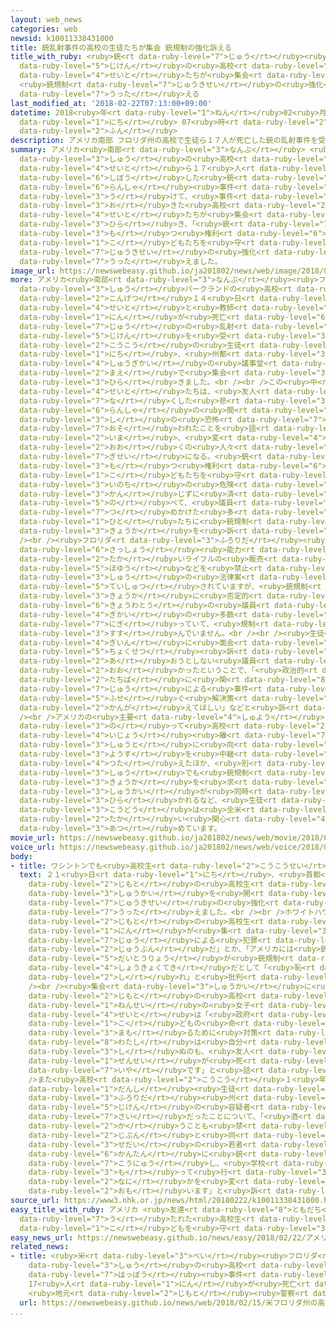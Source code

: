 ```yaml
---
layout: web_news
categories: web
newsid: k10011338431000
title: 銃乱射事件の高校の生徒たちが集会 銃規制の強化訴える
title_with_ruby: <ruby>銃<rt data-ruby-level="7">じゅう</rt></ruby><ruby>乱射<rt data-ruby-level="6">らんしゃ</rt></ruby><ruby>事件<rt
  data-ruby-level="5">じけん</rt></ruby>の<ruby>高校<rt data-ruby-level="2">こうこう</rt></ruby>の<ruby>生徒<rt
  data-ruby-level="4">せいと</rt></ruby>たちが<ruby>集会<rt data-ruby-level="3">しゅうかい</rt></ruby>
  <ruby>銃規制<rt data-ruby-level="7">じゅうきせい</rt></ruby>の<ruby>強化<rt data-ruby-level="3">きょうか</rt></ruby><ruby>訴<rt
  data-ruby-level="7">うった</rt></ruby>える
last_modified_at: '2018-02-22T07:13:00+09:00'
datetime: 2018<ruby>年<rt data-ruby-level="1">ねん</rt></ruby>02<ruby>月<rt data-ruby-level="1">がつ</rt></ruby>22<ruby>日<rt
  data-ruby-level="1">にち</rt></ruby> 07<ruby>時<rt data-ruby-level="2">じ</rt></ruby>13<ruby>分<rt
  data-ruby-level="2">ふん</rt></ruby>
description: アメリカ南部 フロリダ州の高校で生徒ら１７人が死亡した銃の乱射事件を受けて、事件が起きた高校の生徒たちが集会を開き、「銃を持つ権利より子どもたちを守ってほしい」と銃規制の強化を訴えました。
summary: アメリカ<ruby>南部<rt data-ruby-level="3">なんぶ</rt></ruby> <ruby>フロリダ<rt data-ruby-level="3">ふろりだ</rt></ruby><ruby>州<rt
  data-ruby-level="3">しゅう</rt></ruby>の<ruby>高校<rt data-ruby-level="2">こうこう</rt></ruby>で<ruby>生徒<rt
  data-ruby-level="4">せいと</rt></ruby>ら１７<ruby>人<rt data-ruby-level="1">にん</rt></ruby>が<ruby>死亡<rt
  data-ruby-level="6">しぼう</rt></ruby>した<ruby>銃<rt data-ruby-level="7">じゅう</rt></ruby>の<ruby>乱射<rt
  data-ruby-level="6">らんしゃ</rt></ruby><ruby>事件<rt data-ruby-level="5">じけん</rt></ruby>を<ruby>受<rt
  data-ruby-level="3">う</rt></ruby>けて、<ruby>事件<rt data-ruby-level="5">じけん</rt></ruby>が<ruby>起<rt
  data-ruby-level="3">お</rt></ruby>きた<ruby>高校<rt data-ruby-level="2">こうこう</rt></ruby>の<ruby>生徒<rt
  data-ruby-level="4">せいと</rt></ruby>たちが<ruby>集会<rt data-ruby-level="3">しゅうかい</rt></ruby>を<ruby>開<rt
  data-ruby-level="3">ひら</rt></ruby>き、「<ruby>銃<rt data-ruby-level="7">じゅう</rt></ruby>を<ruby>持<rt
  data-ruby-level="3">も</rt></ruby>つ<ruby>権利<rt data-ruby-level="6">けんり</rt></ruby>より<ruby>子<rt
  data-ruby-level="1">こ</rt></ruby>どもたちを<ruby>守<rt data-ruby-level="3">まも</rt></ruby>ってほしい」と<ruby>銃規制<rt
  data-ruby-level="7">じゅうきせい</rt></ruby>の<ruby>強化<rt data-ruby-level="3">きょうか</rt></ruby>を<ruby>訴<rt
  data-ruby-level="7">うった</rt></ruby>えました。
image_url: https://newswebeasy.github.io/ja201802/news/web/image/2018/02/22/K10011338431_1802220738_1802220743_01_03.jpg
more: アメリカ<ruby>南部<rt data-ruby-level="3">なんぶ</rt></ruby><ruby>フロリダ<rt data-ruby-level="3">ふろりだ</rt></ruby><ruby>州<rt
  data-ruby-level="3">しゅう</rt></ruby>パークランドの<ruby>高校<rt data-ruby-level="2">こうこう</rt></ruby>で<ruby>今月<rt
  data-ruby-level="2">こんげつ</rt></ruby>１４<ruby>日<rt data-ruby-level="1">にち</rt></ruby>、<ruby>生徒<rt
  data-ruby-level="4">せいと</rt></ruby>と<ruby>教師<rt data-ruby-level="5">きょうし</rt></ruby>など１７<ruby>人<rt
  data-ruby-level="1">にん</rt></ruby>が<ruby>死亡<rt data-ruby-level="6">しぼう</rt></ruby>した<ruby>銃<rt
  data-ruby-level="7">じゅう</rt></ruby>の<ruby>乱射<rt data-ruby-level="6">らんしゃ</rt></ruby><ruby>事件<rt
  data-ruby-level="5">じけん</rt></ruby>を<ruby>受<rt data-ruby-level="3">う</rt></ruby>けて、この<ruby>高校<rt
  data-ruby-level="2">こうこう</rt></ruby>の<ruby>生徒<rt data-ruby-level="4">せいと</rt></ruby>たちは２１<ruby>日<rt
  data-ruby-level="1">にち</rt></ruby>、<ruby>州都<rt data-ruby-level="3">しゅうと</rt></ruby>タラハシーにある<ruby>州議会<rt
  data-ruby-level="4">しゅうぎかい</rt></ruby>の<ruby>議事堂<rt data-ruby-level="4">ぎじどう</rt></ruby>の<ruby>前<rt
  data-ruby-level="2">まえ</rt></ruby>で<ruby>集会<rt data-ruby-level="3">しゅうかい</rt></ruby>を<ruby>開<rt
  data-ruby-level="3">ひら</rt></ruby>きました。<br /><br />この<ruby>中<rt data-ruby-level="1">なか</rt></ruby>で<ruby>生徒<rt
  data-ruby-level="4">せいと</rt></ruby>たちは、<ruby>友人<rt data-ruby-level="2">ゆうじん</rt></ruby>を<ruby>亡<rt
  data-ruby-level="7">な</rt></ruby>くした<ruby>悲<rt data-ruby-level="3">かな</rt></ruby>しみや、<ruby>乱射<rt
  data-ruby-level="6">らんしゃ</rt></ruby>の<ruby>間<rt data-ruby-level="2">あいだ</rt></ruby>、<ruby>死<rt
  data-ruby-level="3">し</rt></ruby>の<ruby>恐怖<rt data-ruby-level="7">きょうふ</rt></ruby>に<ruby>襲<rt
  data-ruby-level="7">おそ</rt></ruby>われたことを<ruby>語<rt data-ruby-level="2">かた</rt></ruby>りながら、「<ruby>今<rt
  data-ruby-level="2">いま</rt></ruby>、<ruby>変<rt data-ruby-level="4">か</rt></ruby>わらなければ、また<ruby>多<rt
  data-ruby-level="2">おお</rt></ruby>くの<ruby>人々<rt data-ruby-level="1">ひとびと</rt></ruby>が<ruby>犠牲<rt
  data-ruby-level="7">ぎせい</rt></ruby>になる。<ruby>銃<rt data-ruby-level="7">じゅう</rt></ruby>を<ruby>持<rt
  data-ruby-level="3">も</rt></ruby>つ<ruby>権利<rt data-ruby-level="6">けんり</rt></ruby>より<ruby>子<rt
  data-ruby-level="1">こ</rt></ruby>どもたちを<ruby>守<rt data-ruby-level="3">まも</rt></ruby>ってほしい」とか、「<ruby>命<rt
  data-ruby-level="3">いのち</rt></ruby>の<ruby>危険<rt data-ruby-level="6">きけん</rt></ruby>を<ruby>感<rt
  data-ruby-level="3">かん</rt></ruby>じずに<ruby>済<rt data-ruby-level="6">す</rt></ruby>むようにしてほしい」などと<ruby>述<rt
  data-ruby-level="5">の</rt></ruby>べて、<ruby>議員<rt data-ruby-level="4">ぎいん</rt></ruby>や<ruby>詰<rt
  data-ruby-level="7">つ</rt></ruby>めかけた<ruby>多<rt data-ruby-level="2">おお</rt></ruby>くの<ruby>人<rt
  data-ruby-level="1">ひと</rt></ruby>たちに<ruby>銃規制<rt data-ruby-level="7">じゅうきせい</rt></ruby>の<ruby>強化<rt
  data-ruby-level="3">きょうか</rt></ruby>を<ruby>訴<rt data-ruby-level="7">うった</rt></ruby>えました。<br
  /><br /><ruby>フロリダ<rt data-ruby-level="3">ふろりだ</rt></ruby><ruby>州<rt data-ruby-level="3">しゅう</rt></ruby>では、<ruby>殺傷<rt
  data-ruby-level="6">さっしょう</rt></ruby><ruby>能力<rt data-ruby-level="5">のうりょく</rt></ruby>の<ruby>高<rt
  data-ruby-level="2">たか</rt></ruby>いライフルの<ruby>販売<rt data-ruby-level="7">はんばい</rt></ruby>や<ruby>保有<rt
  data-ruby-level="5">ほゆう</rt></ruby>などを<ruby>禁止<rt data-ruby-level="5">きんし</rt></ruby>する<ruby>州<rt
  data-ruby-level="3">しゅう</rt></ruby>の<ruby>法律案<rt data-ruby-level="6">ほうりつあん</rt></ruby>が<ruby>提出<rt
  data-ruby-level="5">ていしゅつ</rt></ruby>されていますが、<ruby>銃規制<rt data-ruby-level="7">じゅうきせい</rt></ruby>の<ruby>強化<rt
  data-ruby-level="3">きょうか</rt></ruby>に<ruby>否定的<rt data-ruby-level="6">ひていてき</rt></ruby>な<ruby>共和党<rt
  data-ruby-level="6">きょうわとう</rt></ruby>の<ruby>議員<rt data-ruby-level="4">ぎいん</rt></ruby>が<ruby>議会<rt
  data-ruby-level="4">ぎかい</rt></ruby>の<ruby>多数<rt data-ruby-level="2">たすう</rt></ruby>を<ruby>握<rt
  data-ruby-level="7">にぎ</rt></ruby>っていて、<ruby>規制<rt data-ruby-level="5">きせい</rt></ruby>が<ruby>進<rt
  data-ruby-level="3">すす</rt></ruby>んでいません。<br /><br /><ruby>生徒<rt data-ruby-level="4">せいと</rt></ruby>たちは、<ruby>議員<rt
  data-ruby-level="4">ぎいん</rt></ruby>に<ruby>面会<rt data-ruby-level="3">めんかい</rt></ruby>して<ruby>直接<rt
  data-ruby-level="5">ちょくせつ</rt></ruby><ruby>訴<rt data-ruby-level="7">うった</rt></ruby>えようとしましたが、<ruby>会<rt
  data-ruby-level="2">あ</rt></ruby>おうとしない<ruby>議員<rt data-ruby-level="4">ぎいん</rt></ruby>も<ruby>多<rt
  data-ruby-level="2">おお</rt></ruby>かったということで、「<ruby>政治的<rt data-ruby-level="5">せいじてき</rt></ruby>な<ruby>立場<rt
  data-ruby-level="2">たちば</rt></ruby>に<ruby>関<rt data-ruby-level="8">かか</rt></ruby>わりなく、<ruby>銃<rt
  data-ruby-level="7">じゅう</rt></ruby>による<ruby>事件<rt data-ruby-level="5">じけん</rt></ruby>を<ruby>防<rt
  data-ruby-level="5">ふせ</rt></ruby>ぐ<ruby>解決策<rt data-ruby-level="6">かいけつさく</rt></ruby>を<ruby>考<rt
  data-ruby-level="2">かんが</rt></ruby>えてほしい」などと<ruby>訴<rt data-ruby-level="7">うった</rt></ruby>えていました。<br
  /><br />アメリカの<ruby>主要<rt data-ruby-level="4">しゅよう</rt></ruby>メディアは、<ruby>生徒<rt data-ruby-level="4">せいと</rt></ruby>たちがバスに<ruby>乗<rt
  data-ruby-level="3">の</rt></ruby>って<ruby>高校<rt data-ruby-level="2">こうこう</rt></ruby>から７００キロ<ruby>以上<rt
  data-ruby-level="4">いじょう</rt></ruby><ruby>離<rt data-ruby-level="7">はな</rt></ruby>れた<ruby>州都<rt
  data-ruby-level="3">しゅうと</rt></ruby>に<ruby>向<rt data-ruby-level="3">む</rt></ruby>かう<ruby>様子<rt
  data-ruby-level="3">ようす</rt></ruby>を<ruby>中継<rt data-ruby-level="7">ちゅうけい</rt></ruby>で<ruby>伝<rt
  data-ruby-level="4">つた</rt></ruby>えたほか、<ruby>別<rt data-ruby-level="4">べつ</rt></ruby>の<ruby>州<rt
  data-ruby-level="3">しゅう</rt></ruby>でも<ruby>銃規制<rt data-ruby-level="7">じゅうきせい</rt></ruby>の<ruby>強化<rt
  data-ruby-level="3">きょうか</rt></ruby>を<ruby>求<rt data-ruby-level="4">もと</rt></ruby>める<ruby>集会<rt
  data-ruby-level="3">しゅうかい</rt></ruby>が<ruby>同時<rt data-ruby-level="2">どうじ</rt></ruby>に<ruby>開<rt
  data-ruby-level="3">ひら</rt></ruby>かれるなど、<ruby>生徒<rt data-ruby-level="4">せいと</rt></ruby>たちの<ruby>行動<rt
  data-ruby-level="3">こうどう</rt></ruby>は<ruby>全米<rt data-ruby-level="3">ぜんべい</rt></ruby>で<ruby>高<rt
  data-ruby-level="2">たか</rt></ruby>い<ruby>関心<rt data-ruby-level="4">かんしん</rt></ruby>を<ruby>集<rt
  data-ruby-level="3">あつ</rt></ruby>めています。
movie_url: https://newswebeasy.github.io/ja201802/news/web/movie/2018/02/22/k10011338431_201802220738_201802220742.mp4
voice_url: https://newswebeasy.github.io/ja201802/news/web/voice/2018/02/22/k10011338431_201802220738_201802220742.mp3
body:
- title: ワシントンでも<ruby>高校生<rt data-ruby-level="2">こうこうせい</rt></ruby>が<ruby>集会<rt data-ruby-level="3">しゅうかい</rt></ruby>
  text: ２１<ruby>日<rt data-ruby-level="1">にち</rt></ruby>、<ruby>首都<rt data-ruby-level="3">しゅと</rt></ruby>ワシントンでも<ruby>地元<rt
    data-ruby-level="2">じもと</rt></ruby>の<ruby>高校生<rt data-ruby-level="2">こうこうせい</rt></ruby>たちが<ruby>集会<rt
    data-ruby-level="3">しゅうかい</rt></ruby>を<ruby>開<rt data-ruby-level="3">ひら</rt></ruby>き、<ruby>銃規制<rt
    data-ruby-level="7">じゅうきせい</rt></ruby>の<ruby>強化<rt data-ruby-level="3">きょうか</rt></ruby>を<ruby>訴<rt
    data-ruby-level="7">うった</rt></ruby>えました。<br /><br />ホワイトハウスの<ruby>前<rt data-ruby-level="2">まえ</rt></ruby>には<ruby>地元<rt
    data-ruby-level="2">じもと</rt></ruby>の<ruby>高校生<rt data-ruby-level="2">こうこうせい</rt></ruby>およそ１５０<ruby>人<rt
    data-ruby-level="1">にん</rt></ruby>が<ruby>集<rt data-ruby-level="3">あつ</rt></ruby>まり、「<ruby>銃<rt
    data-ruby-level="7">じゅう</rt></ruby>による<ruby>犯罪<rt data-ruby-level="5">はんざい</rt></ruby>はもう<ruby>十分<rt
    data-ruby-level="2">じゅうぶん</rt></ruby>だ」とか、「アメリカには<ruby>銃<rt data-ruby-level="7">じゅう</rt></ruby>はいらない」などとシュプレヒコールをあげました。また、トランプ<ruby>大統領<rt
    data-ruby-level="5">だいとうりょう</rt></ruby>が<ruby>銃規制<rt data-ruby-level="7">じゅうきせい</rt></ruby>に<ruby>消極的<rt
    data-ruby-level="4">しょうきょくてき</rt></ruby>だとして「<ruby>恥<rt data-ruby-level="7">はじ</rt></ruby>を<ruby>知<rt
    data-ruby-level="2">し</rt></ruby>れ」と<ruby>批判<rt data-ruby-level="6">ひはん</rt></ruby>していました。<br
    /><br /><ruby>集会<rt data-ruby-level="3">しゅうかい</rt></ruby>に<ruby>参加<rt data-ruby-level="4">さんか</rt></ruby>した<ruby>地元<rt
    data-ruby-level="2">じもと</rt></ruby>の<ruby>高校<rt data-ruby-level="2">こうこう</rt></ruby>２<ruby>年生<rt
    data-ruby-level="1">ねんせい</rt></ruby>の<ruby>女子<rt data-ruby-level="1">じょし</rt></ruby><ruby>生徒<rt
    data-ruby-level="4">せいと</rt></ruby>は「<ruby>政府<rt data-ruby-level="5">せいふ</rt></ruby>は、<ruby>子<rt
    data-ruby-level="1">こ</rt></ruby>どもの<ruby>命<rt data-ruby-level="3">いのち</rt></ruby>を<ruby>守<rt
    data-ruby-level="3">まも</rt></ruby>るために<ruby>対策<rt data-ruby-level="6">たいさく</rt></ruby>をしていません。<ruby>私<rt
    data-ruby-level="8">わたし</rt></ruby>は<ruby>自分<rt data-ruby-level="2">じぶん</rt></ruby>が<ruby>死<rt
    data-ruby-level="3">し</rt></ruby>ぬのも、<ruby>友人<rt data-ruby-level="2">ゆうじん</rt></ruby>や<ruby>先生<rt
    data-ruby-level="1">せんせい</rt></ruby>が<ruby>死<rt data-ruby-level="3">し</rt></ruby>ぬのも<ruby>嫌<rt
    data-ruby-level="7">いや</rt></ruby>です」と<ruby>話<rt data-ruby-level="2">はな</rt></ruby>していました。<br
    />また<ruby>高校<rt data-ruby-level="2">こうこう</rt></ruby>１<ruby>年生<rt data-ruby-level="1">ねんせい</rt></ruby>の<ruby>男子<rt
    data-ruby-level="1">だんし</rt></ruby><ruby>生徒<rt data-ruby-level="4">せいと</rt></ruby>は、<ruby>フロリダ<rt
    data-ruby-level="3">ふろりだ</rt></ruby><ruby>州<rt data-ruby-level="3">しゅう</rt></ruby>の<ruby>事件<rt
    data-ruby-level="5">じけん</rt></ruby>の<ruby>容疑者<rt data-ruby-level="6">ようぎしゃ</rt></ruby>が１９<ruby>歳<rt
    data-ruby-level="7">さい</rt></ruby>だったことについて、「<ruby>酒<rt data-ruby-level="3">さけ</rt></ruby>を<ruby>買<rt
    data-ruby-level="2">か</rt></ruby>うことも<ruby>禁<rt data-ruby-level="5">きん</rt></ruby>じられている<ruby>自分<rt
    data-ruby-level="2">じぶん</rt></ruby>と<ruby>同<rt data-ruby-level="2">おな</rt></ruby>じ<ruby>世代<rt
    data-ruby-level="3">せだい</rt></ruby>の<ruby>若者<rt data-ruby-level="6">わかもの</rt></ruby>が<ruby>簡単<rt
    data-ruby-level="6">かんたん</rt></ruby>に<ruby>銃<rt data-ruby-level="7">じゅう</rt></ruby>を<ruby>購入<rt
    data-ruby-level="7">こうにゅう</rt></ruby>し、<ruby>学校<rt data-ruby-level="1">がっこう</rt></ruby>に<ruby>持<rt
    data-ruby-level="3">も</rt></ruby>って<ruby>行<rt data-ruby-level="3">い</rt></ruby>くことができるのはあまりにもおかしい。<ruby>何<rt
    data-ruby-level="2">なに</rt></ruby>かを<ruby>変<rt data-ruby-level="4">か</rt></ruby>えなくてはいけないと<ruby>思<rt
    data-ruby-level="2">おも</rt></ruby>います」と<ruby>訴<rt data-ruby-level="7">うった</rt></ruby>えていました。
source_url: https://www3.nhk.or.jp/news/html/20180222/k10011338431000.html
easy_title_with_ruby: アメリカ <ruby>友達<rt data-ruby-level="8">ともだち</rt></ruby>が<ruby>撃<rt
  data-ruby-level="7">う</rt></ruby>たれた<ruby>高校生<rt data-ruby-level="2">こうこうせい</rt></ruby>たち「<ruby>子<rt
  data-ruby-level="1">こ</rt></ruby>どもを<ruby>守<rt data-ruby-level="3">まも</rt></ruby>れ」
easy_news_url: https://newswebeasy.github.io/news/easy/2018/02/22/アメリカ-友達が撃たれた高校生たち子どもを守れ
related_news:
- title: <ruby>米<rt data-ruby-level="3">べい</rt></ruby><ruby>フロリダ<rt data-ruby-level="3">ふろりだ</rt></ruby><ruby>州<rt
    data-ruby-level="3">しゅう</rt></ruby>の<ruby>高校<rt data-ruby-level="2">こうこう</rt></ruby>の<ruby>発砲<rt
    data-ruby-level="7">はっぽう</rt></ruby><ruby>事件<rt data-ruby-level="5">じけん</rt></ruby>
    17<ruby>人<rt data-ruby-level="1">にん</rt></ruby>が<ruby>死亡<rt data-ruby-level="6">しぼう</rt></ruby>
    <ruby>地元<rt data-ruby-level="2">じもと</rt></ruby><ruby>警察<rt data-ruby-level="6">けいさつ</rt></ruby>
  url: https://newswebeasy.github.io/news/web/2018/02/15/米フロリダ州の高校の発砲事件-17人が死亡-地元警察
...
```

